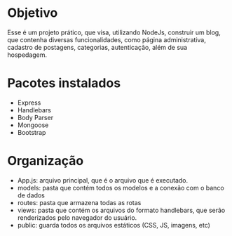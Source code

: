 # Objetivo
Esse é um projeto prático, que visa, utilizando NodeJs, construir um blog, que contenha diversas funcionalidades, como página administrativa, cadastro de postagens, categorias, autenticação, além de sua hospedagem. 

# Pacotes instalados
- Express
- Handlebars
- Body Parser
- Mongoose
- Bootstrap

# Organização
- App.js: arquivo principal, que é o arquivo que é executado.
- models: pasta que contém todos os modelos e a conexão com o banco de dados
- routes: pasta que armazena todas as rotas
- views: pasta que contém os arquivos do formato handlebars, que serão renderizados pelo navegador do usuário. 
- public: guarda todos os arquivos estáticos (CSS, JS, imagens, etc)